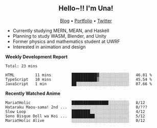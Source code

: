 <h2 align="center">
  Hello~!! I'm Una!
</h2>

<p align="center">
  <a href="https://anarchy.website/">Blog</a> &bull;
  <a href="https://una-ada.github.io/">Portfolio</a> &bull;
  <a href="https://twitter.com/unaxiii">Twitter</a>
</p>

- Currently studying MERN, MEAN, and Haskell
- Planning to study WASM, Blender, and Unity
- Former physics and mathematics student at UWRF
- Interested in animation and design

**Weekly Development Report**

<!--START_SECTION:waka-->
```text
Total: 23 mins

HTML         11 mins         ███████████▓░░░░░░░░░░░░░   46.81 % 
TypeScript   10 mins         ███████████▒░░░░░░░░░░░░░   45.54 % 
JavaScript   1 min           ██░░░░░░░░░░░░░░░░░░░░░░░   07.66 % 
```
<!--END_SECTION:waka-->

**Recently Watched Anime**

<!-- RECENT-ANIME:START -->

    Maria†Holic                  ████████████████░░░░░░░░░   8/12
    Hataraku Maou-sama! 2nd ...  ░░░░░░░░░░░░░░░░░░░░░░░░░   0/???
    Slow Loop                    ████████░░░░░░░░░░░░░░░░░   4/12
    Sono Bisque Doll wa Koi ...  ██████████░░░░░░░░░░░░░░░   5/12
    Maria†Holic Alive            ░░░░░░░░░░░░░░░░░░░░░░░░░   0/12
<!-- RECENT-ANIME:END -->
